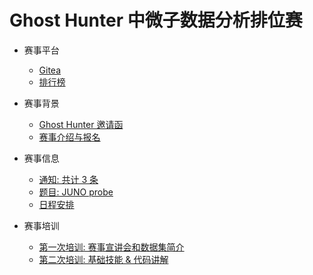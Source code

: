# Ghost Hunter 中微子数据分析排位赛

- 赛事平台
  - [Gitea](https://ghgit.thudep.com/)
  - [排行榜](https://ghosthunter.thudep.com/leaderboard)

- 赛事背景
  - [Ghost Hunter 邀请函](./data/invite.md)
  - [赛事介绍与报名](./data/intro.md)
- 赛事信息
  - [通知: 共计 3 条](./data/notice.md)
  - [题目: JUNO probe](./data/gh2024.md)
  - [日程安排](./data/schedule.md)
- 赛事培训
  - [第一次培训: 赛事宣讲会和数据集简介](./data/briefing-and-data-set.md)
  - [第二次培训: 基础技能 & 代码讲解](data/basic-skills-and-code-analsis.md)
